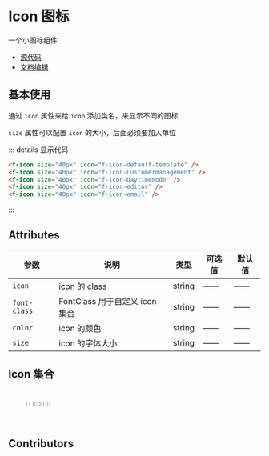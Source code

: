 # Icon 图标

一个小图标组件

- [源代码](https://github.com/FightingDesign/fighting-design/tree/master/packages/fighting-design/icon)
- [文档编辑](https://github.com/FightingDesign/fighting-design/blob/master/docs/docs/components/icon.md)

## 基本使用

通过 `icon` 属性来给 `icon` 添加类名，来显示不同的图标

`size` 属性可以配置 `icon` 的大小，后面必须要加入单位

<f-icon size="40px" icon="f-icon-default-template" />
<f-icon size="40px" icon="f-icon-Customermanagement" />
<f-icon size="40px" icon="f-icon-Daytimemode" />
<f-icon size="40px" icon="f-icon-editor" />
<f-icon size="40px" icon="f-icon-email" />

::: details 显示代码

```html
<f-icon size="40px" icon="f-icon-default-template" />
<f-icon size="40px" icon="f-icon-Customermanagement" />
<f-icon size="40px" icon="f-icon-Daytimemode" />
<f-icon size="40px" icon="f-icon-editor" />
<f-icon size="40px" icon="f-icon-email" />
```

:::

## Attributes

| 参数         | 说明                           | 类型   | 可选值                | 默认值 |
| ------------ | ------------------------------ | ------ | --------------------- | ------ |
| `icon`       | icon 的 class                  | string | ——                    | ——     |
| `font-class` | FontClass 用于自定义 icon 集合 | string | ——                    | ——     |
| `color`      | icon 的颜色                    | string | ——                    | ——     |
| `size`       | icon 的字体大小                | string | ——                    | ——     |

## Icon 集合

<div class="icon_list">
  <div class="icon_box" v-for="(icon, index) in iconLists" :key="index">
    <f-icon size="40px" :icon="icon" />
    <span>{{ icon }}</span>
  </div>
</div>

## Contributors

<a href="https://github.com/Tyh2001" target="_blank">
  <f-avatar round src="https://avatars.githubusercontent.com/u/73180970?v=4" />
</a>

<style lang="scss" scoped>
.icon_list {
  display: flex;
  flex-wrap: wrap;
  .icon_box {
    cursor: pointer;
    width: 120px;
    display: inline-flex;
    justify-content: center;
    align-items: center;
    flex-direction: column;
    padding: 10px;
    box-sizing: border-box;
    span {
      word-break: break-all;
      text-align: center;
      margin-top: 10px;
      display: inline-block;
      font-size: 12px;
      height: 36px;
      color: rgb(153, 150, 150);
    }
    &:hover {
      transition: 0.3s;
      background: #f4f5f5;
      span,
      .f-icon {
        color: #2d5af1;
      }
    }
  }
}
</style>

<script setup>
const iconLists = [
  'f-icon-xuanzhuan-2',
  'f-icon-xuanzhuan-1',
  'f-icon-suoxiao',
  'f-icon-fangda',
  'f-icon-loading1',
  'f-icon-loading4',
  'f-icon-loading5',
  'f-icon-loading6',
  'f-icon-loading7',
  'f-icon-loading8',
  'f-icon-loading2',
  'f-icon-loading3',
  'f-icon-years-fill',
  'f-icon-add-cart-fill',
  'f-icon-add-fill',
  'f-icon-all-fill1',
  'f-icon-ashbin-fill',
  'f-icon-calendar-fill',
  'f-icon-bad-fill',
  'f-icon-bussiness-man-fill',
  'f-icon-atm-fill',
  'f-icon-cart-full-fill',
  'f-icon-cart-Empty-fill',
  'f-icon-cameraswitching-fill',
  'f-icon-atm-away-fill',
  'f-icon-certified-supplier-fill',
  'f-icon-calculator-fill',
  'f-icon-clock-fill',
  'f-icon-ali-clould-fill',
  'f-icon-color-fill',
  'f-icon-coupons-fill',
  'f-icon-cecurity-protection-fill',
  'f-icon-credit-level-fill',
  'f-icon-default-template-fill',
  'f-icon-auto',
  'f-icon-CurrencyConverter-fill',
  'f-icon-all',
  'f-icon-Customermanagement-fill',
  'f-icon-bussiness-man',
  'f-icon-discounts-fill',
  'f-icon-component',
  'f-icon-Daytimemode-fill',
  'f-icon-code',
  'f-icon-cry-fill',
  'f-icon-copy',
  'f-icon-email-fill',
  'f-icon-dollar',
  'f-icon-filter-fill',
  'f-icon-history',
  'f-icon-folder-fill',
  'f-icon-editor',
  'f-icon-feeds-fill',
  'f-icon-data',
  'f-icon-gold-supplie-fill',
  'f-icon-gift',
  'f-icon-form-fill',
  'f-icon-integral',
  'f-icon-camera-fill',
  'f-icon-nav-list',
  'f-icon-good-fill',
  'f-icon-pic',
  'f-icon-image-text-fill',
  'f-icon-Notvisible',
  'f-icon-inspection-fill',
  'f-icon-play',
  'f-icon-hot-fill',
  'f-icon-rising',
  'f-icon-company-fill',
  'f-icon-QRcode',
  'f-icon-discount-fill',
  'f-icon-rmb',
  'f-icon-insurance-fill',
  'f-icon-similar-product',
  'f-icon-inquiry-template-fill',
  'f-icon-Exportservices',
  'f-icon-leftbutton-fill',
  'f-icon-sendinquiry',
  'f-icon-integral-fill1',
  'f-icon-all-fill',
  'f-icon-help1',
  'f-icon-favorites-fill',
  'f-icon-listing-content-fill',
  'f-icon-integral-fill',
  'f-icon-logistic-logo-fill',
  'f-icon-namecard-fill',
  'f-icon-Moneymanagement-fill',
  'f-icon-pic-fill',
  'f-icon-manage-order-fill',
  'f-icon-play-fill',
  'f-icon-prompt-fill',
  'f-icon-logistics-icon-fill',
  'f-icon-stop-fill',
  'f-icon-Newuserzone-fill',
  'f-icon-column',
  'f-icon-notice-fill',
  'f-icon-add-account',
  'f-icon-mute',
  'f-icon-column1',
  'f-icon-map1',
  'f-icon-add',
  'f-icon-play-fill1',
  'f-icon-agriculture',
  'f-icon-phone1',
  'f-icon-years',
  'f-icon-pin-fill',
  'f-icon-add-cart',
  'f-icon-rankinglist-fill',
  'f-icon-arrow-right',
  'f-icon-reduce-fill',
  'f-icon-arrow-left',
  'f-icon-reeor-fill',
  'f-icon-apparel',
  'f-icon-pic-fill1',
  'f-icon-all1',
  'f-icon-rankinglist',
  'f-icon-arrow-up',
  'f-icon-product1',
  'f-icon-ascending',
  'f-icon-prompt-fill1',
  'f-icon-ashbin',
  'f-icon-resonserate-fill',
  'f-icon-bad',
  'f-icon-remind-fill',
  'f-icon-attachent',
  'f-icon-Rightbutton-fill',
  'f-icon-browse',
  'f-icon-searchcart-fill',
  'f-icon-beauty',
  'f-icon-salescenter-fill',
  'f-icon-atm-away',
  'f-icon-save-fill',
  'f-icon-assessed-badge',
  'f-icon-security-fill',
  'f-icon-auto1',
  'f-icon-Similarproducts-fill',
  'f-icon-bags',
  'f-icon-signboard-fill',
  'f-icon-calendar',
  'f-icon-service-fill',
  'f-icon-cart-full',
  'f-icon-store-fill',
  'f-icon-calculator',
  'f-icon-smile-fill',
  'f-icon-cameraswitching',
  'f-icon-success-fill',
  'f-icon-cecurity-protection',
  'f-icon-sound-filling-fill',
  'f-icon-category',
  'f-icon-sound-Mute1',
  'f-icon-close',
  'f-icon-suspended-fill',
  'f-icon-certified-supplier',
  'f-icon-vip-fill',
  'f-icon-cart-Empty',
  'f-icon-set1',
  'f-icon-code1',
  'f-icon-Top-fill',
  'f-icon-color',
  'f-icon-viewlarger1',
  'f-icon-conditions',
  'f-icon-voice-fill',
  'f-icon-confirm',
  'f-icon-warning-fill',
  'f-icon-company',
  'f-icon-video1',
  'f-icon-ali-clould',
  'f-icon-template-fill',
  'f-icon-copy1',
  'f-icon-Exportservices-fill',
  'f-icon-credit-level',
  'f-icon-brand-fill',
  'f-icon-coupons',
  'f-icon-collection',
  'f-icon-connections',
  'f-icon-consumption-fill',
  'f-icon-cry',
  'f-icon-collection-fill',
  'f-icon-costoms-alearance',
  'f-icon-brand',
  'f-icon-clock',
  'f-icon-topraning-fill',
  'f-icon-CurrencyConverter',
  'f-icon-consumption',
  'f-icon-cut',
  'f-icon-topraning',
  'f-icon-data1',
  'f-icon-messagecenter-fill',
  'f-icon-Customermanagement',
  'f-icon-quick',
  'f-icon-descending',
  'f-icon-writing',
  'f-icon-double-arro-right',
  'f-icon-Hometextile',
  'f-icon-customization',
  'f-icon-home',
  'f-icon-double-arrow-left',
  'f-icon-sendinquiry-fill',
  'f-icon-discount',
  'f-icon-comments-fill',
  'f-icon-download',
  'f-icon-account-fill',
  'f-icon-dollar1',
  'f-icon-feed-logo-fill',
  'f-icon-default-template',
  'f-icon-feed-logo',
  'f-icon-editor1',
  'f-icon-home-fill',
  'f-icon-eletrical',
  'f-icon-add-select',
  'f-icon-electronics',
  'f-icon-sami-select',
  'f-icon-etrical-equipm',
  'f-icon-camera',
  'f-icon-ellipsis',
  'f-icon-arrow-down',
  'f-icon-email',
  'f-icon-account',
  'f-icon-falling',
  'f-icon-comments',
  'f-icon-earth',
  'f-icon-cart-Empty1',
  'f-icon-filter',
  'f-icon-favorites',
  'f-icon-furniture',
  'f-icon-order',
  'f-icon-folder',
  'f-icon-search',
  'f-icon-feeds',
  'f-icon-trade-assurance',
  'f-icon-history1',
  'f-icon-usercenter1',
  'f-icon-hardware',
  'f-icon-tradingdata',
  'f-icon-help',
  'f-icon-microphone',
  'f-icon-good',
  'f-icon-banzhengfuwu',
  'f-icon-Householdappliances',
  'f-icon-cangku',
  'f-icon-gift1',
  'f-icon-jizhuangxiang',
  'f-icon-form',
  'f-icon-jiaobiao',
  'f-icon-image-text',
  'f-icon-kehupandian',
  'f-icon-hot',
  'f-icon-dongtai',
  'f-icon-inspection',
  'f-icon-shangchuan',
  'f-icon-leftbutton',
  'f-icon-tongguan',
  'f-icon-jewelry',
  'f-icon-background-color',
  'f-icon-ipad',
  'f-icon-cascades',
  'f-icon-leftarrow',
  'f-icon-beijing',
  'f-icon-integral1',
  'f-icon-bold',
  'f-icon-kitchen',
  'f-icon-zijin',
  'f-icon-inquiry-template',
  'f-icon-centeralignment',
  'f-icon-link',
  'f-icon-click',
  'f-icon-libra',
  'f-icon-aspjiesuan',
  'f-icon-loading',
  'f-icon-flag',
  'f-icon-falg-fill',
  'f-icon-lights',
  'f-icon-Fee',
  'f-icon-logistics-icon',
  'f-icon-Foreigncurrency',
  'f-icon-messagecenter',
  'f-icon-guanliyuan',
  'f-icon-mobile-phone',
  'f-icon-language',
  'f-icon-manage-order',
  'f-icon-leftalignment',
  'f-icon-move',
  'f-icon-extra-inquiries',
  'f-icon-Moneymanagement',
  'f-icon-pcm',
  'f-icon-namecard',
  'f-icon-reducecell',
  'f-icon-map',
  'f-icon-rightalignment',
  'f-icon-Newuserzone',
  'f-icon-pointerleft',
  'f-icon-multi-language',
  'f-icon-square',
  'f-icon-office',
  'f-icon-tag-subscript',
  'f-icon-notice',
  'f-icon-danjuzhuanhuan',
  'f-icon-ontimeshipment',
  'f-icon-Transfermoney',
  'f-icon-office-supplies',
  'f-icon-under-line',
  'f-icon-password',
  'f-icon-xiakuangxian',
  'f-icon-Notvisible1',
  'f-icon-shouqi',
  'f-icon-operation',
  'f-icon-zhankai',
  'f-icon-packaging',
  'f-icon-tongxunlu',
  'f-icon-online-tracking',
  'f-icon-yiguanzhugongyingshang',
  'f-icon-packing-labeling',
  'f-icon-goumaipianhao',
  'f-icon-phone',
  'f-icon-Subscribe',
  'f-icon-pic1',
  'f-icon-becomeagoldsupplier',
  'f-icon-pin',
  'f-icon-new',
  'f-icon-play1',
  'f-icon-free',
  'f-icon-logistic-logo',
  'f-icon-cad-fill',
  'f-icon-print',
  'f-icon-robot',
  'f-icon-product',
  'f-icon-inspection1',
  'f-icon-machinery',
  'f-icon-block',
  'f-icon-process',
  'f-icon-shouhuoicon',
  'f-icon-prompt',
  'f-icon-QRcode1',
  'f-icon-reeor',
  'f-icon-reduce',
  'f-icon-Non-staplefood',
  'f-icon-rejected-order',
  'f-icon-resonserate',
  'f-icon-remind',
  'f-icon-responsetime',
  'f-icon-return',
  'f-icon-paylater',
  'f-icon-rising1',
  'f-icon-Rightarrow',
  'f-icon-rmb1',
  'f-icon-RFQ-logo',
  'f-icon-save',
  'f-icon-scanning',
  'f-icon-security',
  'f-icon-salescenter',
  'f-icon-smelted',
  'f-icon-searchcart',
  'f-icon-raw',
  'f-icon-service',
  'f-icon-share',
  'f-icon-signboard',
  'f-icon-shuffling-banner',
  'f-icon-Rightbutton',
  'f-icon-sorting',
  'f-icon-sound-Mute',
  'f-icon-Similarproducts',
  'f-icon-sound-filling',
  'f-icon-suggest',
  'f-icon-stop',
  'f-icon-success',
  'f-icon-supplier-features',
  'f-icon-switch',
  'f-icon-survey',
  'f-icon-template',
  'f-icon-text',
  'f-icon-suspended',
  'f-icon-task-management',
  'f-icon-tool',
  'f-icon-Top',
  'f-icon-smile',
  'f-icon-textile-products',
  'f-icon-tradealert',
  'f-icon-topsales',
  'f-icon-tradingvolume',
  'f-icon-training',
  'f-icon-upload',
  'f-icon-RFQ-word',
  'f-icon-viewlarger',
  'f-icon-viewgallery',
  'f-icon-vehivles',
  'f-icon-trust',
  'f-icon-warning',
  'f-icon-warehouse',
  'f-icon-shoes',
  'f-icon-video',
  'f-icon-viewlist',
  'f-icon-set',
  'f-icon-store',
  'f-icon-tool-hardware',
  'f-icon-vs',
  'f-icon-toy',
  'f-icon-sport',
  'f-icon-creditcard',
  'f-icon-contacts',
  'f-icon-checkstand',
  'f-icon-aviation',
  'f-icon-Daytimemode',
  'f-icon-infantmom',
  'f-icon-discounts',
  'f-icon-invoice',
  'f-icon-insurance',
  'f-icon-nightmode',
  'f-icon-usercenter',
  'f-icon-unlock',
  'f-icon-vip',
  'f-icon-wallet',
  'f-icon-landtransportation',
  'f-icon-voice',
  'f-icon-exchangerate',
  'f-icon-contacts-fill',
  'f-icon-add-account1'
]
</script>
